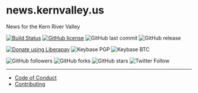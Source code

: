 # news.kernvalley.us
News for the Kern River Valley

[![Build Status](https://travis-ci.com/kernvalley/news.kernvalley.us.svg?branch=master)](https://travis-ci.com/kernvalley/news.kernvalley.us)
[![GitHub license](https://img.shields.io/github/license/kernvalley/news.kernvalley.us.svg)](https://github.com/kernvalley/news.kernvalley.us/blob/master/LICENSE)
![GitHub last commit](https://img.shields.io/github/last-commit/kernvalley/news.kernvalley.us.svg)
![GitHub release](https://img.shields.io/github/release/kernvalley/news.kernvalley.us.svg)

[![Donate using Liberapay](https://img.shields.io/liberapay/receives/shgysk8zer0.svg?logo=liberapay)](https://liberapay.com/shgysk8zer0/donate "Donate using Liberapay")
![Keybase PGP](https://img.shields.io/keybase/pgp/shgysk8zer0.svg)
![Keybase BTC](https://img.shields.io/keybase/btc/shgysk8zer0.svg)

![GitHub followers](https://img.shields.io/github/followers/kernvalley.svg?style=social)
![GitHub forks](https://img.shields.io/github/forks/kernvalley/news.kernvalley.us.svg?style=social)
![GitHub stars](https://img.shields.io/github/stars/kernvalley/news.kernvalley.us.svg?style=social)
![Twitter Follow](https://img.shields.io/twitter/follow/kernvalley.svg?style=social)
- - -

- [Code of Conduct](./.github/CODE_OF_CONDUCT.md)
- [Contributing](./.github/CONTRIBUTING.md)
<!-- - [Security Policy](./.github/SECURITY.md) -->

